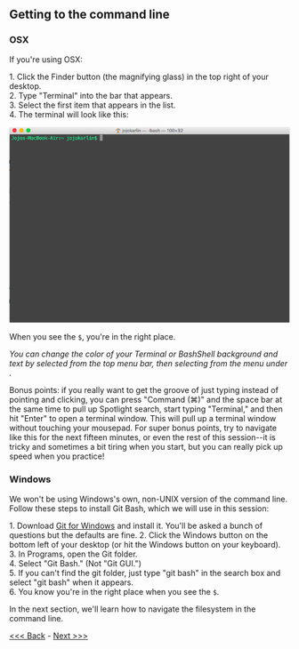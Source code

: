 
## Getting to the command line

### OSX

If you're using OSX:

1\. Click the Finder button (the magnifying glass) in the top right of your desktop.  
2\. Type "Terminal" into the bar that appears.   
3\. Select the first item that appears in the list.  
4\. The terminal will look like this:  

![Terminal in OSX](osx_term.png)

When you see the `$`, you're in the right place.

*You can change the color of your Terminal or BashShell background and text by selected <Shell> from the top menu bar, then selecting from the menu under <New Window>.*

Bonus points: if you really want to get the groove of just typing instead of pointing and clicking, you can press "Command (⌘)" and the space bar at the same time to pull up Spotlight search, start typing "Terminal," and then hit "Enter" to open a terminal window. This will pull up a terminal window without touching your mousepad. For super bonus points, try to navigate like this for the next fifteen minutes, or even the rest of this session--it is tricky and sometimes a bit tiring when you start, but you can really pick up speed when you practice!

### Windows

We won't be using Windows's own, non-UNIX version of the command line. Follow these steps to install Git Bash, which we will use in this session:

1\. Download [Git for Windows](https://git-for-windows.github.io/) and install it. You'll be asked a bunch of questions but the defaults are fine.
2\. Click the Windows button on the bottom left of your desktop (or hit the Windows button on your keyboard).  
3\. In Programs, open the Git folder.  
4\. Select "Git Bash." (Not "Git GUI.")  
5\. If you can't find the git folder, just type "git bash" in the search box and select "git bash" when it appears.  
6\. You know you're in the right place when you see the `$`.  

In the next section, we'll learn how to navigate the filesystem in the command line.

[<<< Back](what-is-the-command-line.md) - [Next >>>](navigation.md)
